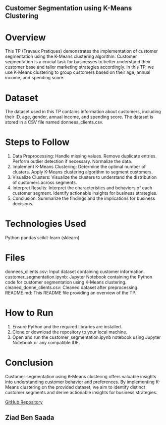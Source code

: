 ## Customer Segmentation using K-Means Clustering

# Overview
This TP (Travaux Pratiques) demonstrates the implementation of customer segmentation using the K-Means clustering algorithm. Customer segmentation is a crucial task for businesses to better understand their customer base and tailor marketing strategies accordingly. In this TP, we use K-Means clustering to group customers based on their age, annual income, and spending score.

# Dataset
The dataset used in this TP contains information about customers, including their ID, age, gender, annual income, and spending score. The dataset is stored in a CSV file named donnees_clients.csv.

# Steps to Follow
1. Data Preprocessing:
  Handle missing values.
  Remove duplicate entries.
  Perform outlier detection if necessary.
  Normalize the data.
2. Implement K-Means Clustering:
  Determine the optimal number of clusters.
  Apply K-Means clustering algorithm to segment customers.
3. Visualize Clusters:
  Visualize the clusters to understand the distribution of customers across segments.
4. Interpret Results:
  Interpret the characteristics and behaviors of each customer segment.
  Identify actionable insights for business strategies.
5. Conclusion:
  Summarize the findings and the implications for business decisions.
# Technologies Used

Python
pandas
scikit-learn (sklearn)

# Files
donnees_clients.csv: Input dataset containing customer information.
customer_segmentation.ipynb: Jupyter Notebook containing the Python code for customer segmentation using K-Means clustering.
cleaned_donne_clients.csv: Cleaned dataset after preprocessing.
README.md: This README file providing an overview of the TP.

# How to Run
1. Ensure Python and the required libraries are installed.
2. Clone or download the repository to your local machine.
3. Open and run the customer_segmentation.ipynb notebook using Jupyter Notebook or any compatible IDE.

# Conclusion
Customer segmentation using K-Means clustering offers valuable insights into understanding customer behavior and preferences. By implementing K-Means clustering on the provided dataset, we aim to identify distinct customer segments and derive actionable insights for business strategies.

[GitHub Repository](https://www.linkedin.com/in/ziad-ben-saada-850219226/)

## Ziad Ben Saada
